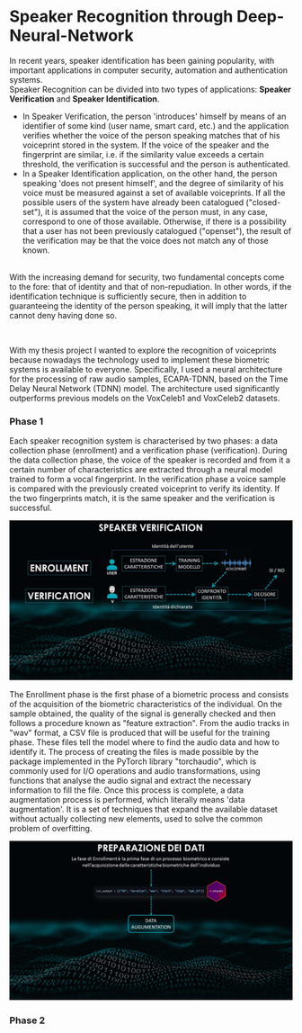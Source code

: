 <h1> Speaker Recognition through Deep-Neural-Network </h1>

<p>In recent years, speaker identification has been gaining popularity, with important applications in computer security, automation and authentication systems.<br>
Speaker Recognition can be divided into two types of applications: <b>Speaker Verification</b> and <b>Speaker Identification</b>. <br>

<ul>
<li>In Speaker Verification, the person 'introduces' himself by means of an identifier of some kind (user name, smart card, etc.) and the application verifies whether the voice of the person speaking matches that of his voiceprint stored in the system. If the voice of the speaker and the fingerprint are similar, i.e. if the similarity value exceeds a certain threshold, the verification is successful and the person is authenticated.</li>
<li>In a Speaker Identification application, on the other hand, the person speaking 'does not present himself', and the degree of similarity of his voice must be measured against a set of available voiceprints. If all the possible users of the system have already been catalogued ("closed-set"), it is assumed that the voice of the person must, in any case, correspond to one of those available. Otherwise, if there is a possibility that a user has not been previously catalogued ("openset"), the result of the verification may be that the voice does not match any of those known.</li><br> 
</ul>
With the increasing demand for security, two fundamental concepts come to the fore: that of identity and that of non-repudiation. In other words, if the identification technique is sufficiently secure, then in addition to guaranteeing the identity of the person speaking, it will imply that the latter cannot deny having done so.</p><br>

<p>With my thesis project I wanted to explore the recognition of voiceprints because nowadays the technology used to implement these biometric systems is available to everyone. Specifically, I used a neural architecture for the processing of raw audio samples, ECAPA-TDNN, based on the Time Delay Neural Network (TDNN) model. The architecture used significantly outperforms previous models on the VoxCeleb1 and VoxCeleb2 datasets.<p>

<h3>Phase 1</h3>
<p>Each speaker recognition system is characterised by two phases: a data collection phase (enrollment) and a verification phase (verification). During the data collection phase, the voice of the speaker is recorded and from it a certain number of characteristics are extracted through a neural model trained to form a vocal fingerprint. In the verification phase a voice sample is compared with the previously created voiceprint to verify its identity. If the two fingerprints match, it is the same speaker and the verification is successful.</p>

<img src="https://github.com/izzoluca/Speaker-Recognition-through-Deep-Neural-Network/blob/main/Screenshots/sc0.jpg" alt="SpeakerVerification" >

<p>The Enrollment phase is the first phase of a biometric process and consists of the acquisition of the biometric characteristics of the individual. On the sample obtained, the quality of the signal is generally checked and then follows a procedure known as "feature extraction". From the audio tracks in "wav" format, a CSV file is produced that will be useful for the training phase. These files tell the model where to find the audio data and how to identify it. The process of creating the files is made possible by the package implemented in the PyTorch library "torchaudio", which is commonly used for I/O operations and audio transformations, using functions that analyse the audio signal and extract the necessary information to fill the file. 
Once this process is complete, a data augmentation process is performed, which literally means 'data augmentation'. It is a set of techniques that expand the available dataset without actually collecting new elements, used to solve the common problem of overfitting.</p>

<img src="https://github.com/izzoluca/Speaker-Recognition-through-Deep-Neural-Network/blob/main/Screenshots/sc1.jpg" alt="SpeakerVerification" >
<h3>Phase 2</h3>
